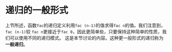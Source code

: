 递归的一般形式
======================================
上节所述，函数`fac`的递归定义利用`fac (n-1)`的值求得`fac n`的值。我们注意到，`fac (n-1)`较
`fac n`更接近于`fac 0`，因此更简单些，只要保持这种简单的性质，我们可以使用不同的递归模式。
这是本节讨论的内容。这种更一般形式的递归称为 **一般递归**。
